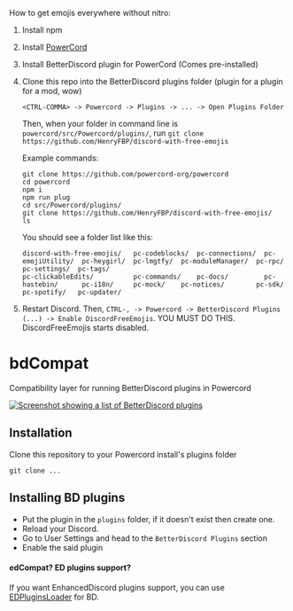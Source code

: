 How to get emojis everywhere without nitro:

1. Install npm
2. Install [PowerCord](https://powercord.dev/installation)
3. Install BetterDiscord plugin for PowerCord (Comes pre-installed)
4. Clone this repo into the BetterDiscord plugins folder (plugin for a plugin for a mod, wow)
   
   `<CTRL-COMMA> -> Powercord -> Plugins -> ... -> Open Plugins Folder`
   
   Then, when your folder in command line is `powercord/src/Powercord/plugins/`, run `git clone https://github.com/HenryFBP/discord-with-free-emojis`
   
   Example commands:
   ```
   git clone https://github.com/powercord-org/powercord
   cd powercord
   npm i
   npm run plug
   cd src/Powercord/plugins/
   git clone https://github.com/HenryFBP/discord-with-free-emojis/
   ls 
   ```
   
   You should see a folder list like this:
   
   ```
   discord-with-free-emojis/   pc-codeblocks/  pc-connections/  pc-emojiUtility/  pc-heygirl/  pc-lmgtfy/  pc-moduleManager/  pc-rpc/  pc-settings/  pc-tags/
   pc-clickableEdits/          pc-commands/    pc-docs/         pc-hastebin/      pc-i18n/     pc-mock/    pc-notices/        pc-sdk/  pc-spotify/   pc-updater/
   ```

4. Restart Discord. Then, `CTRL-, -> Powercord -> BetterDiscord Plugins (...) -> Enable DiscordFreeEmojis`. YOU MUST DO THIS. DiscordFreeEmojis starts disabled.

# bdCompat

Compatibility layer for running BetterDiscord plugins in Powercord

[![Screenshot showing a list of BetterDiscord plugins](https://i.imgur.com/xaAOdSE.png)](https://i.imgur.com/xaAOdSE.png)

## Installation

Clone this repository to your Powercord install's plugins folder

```
git clone ...
```

## Installing BD plugins

<!-- Before you download and install any BD plugins, please take a look at the incompatibilites note on `INCOMPATIBILITIES.md` file -->

- Put the plugin in the `plugins` folder, if it doesn't exist then create one.
- Reload your Discord.
- Go to User Settings and head to the `BetterDiscord Plugins` section
- Enable the said plugin

#### edCompat? ED plugins support?
If you want EnhancedDiscord plugins support, you can use [EDPluginsLoader](https://github.com/Juby210/EDPluginsLoader) for BD.
